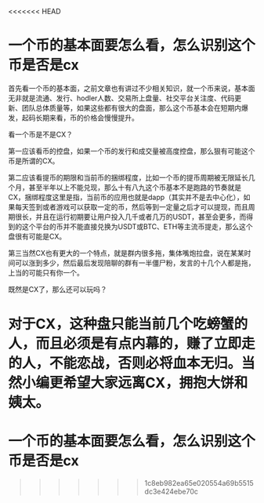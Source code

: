 <<<<<<< HEAD
# 一个币的基本面要怎么看，怎么识别这个币是否是cx

首先看一个币的基本面，之前文章也有讲过不少相关知识，就一个币来说，基本面无非就是流通、发行、hodler人数、交易所上盘量、社交平台关注度、代码更新、团队总体质量等，如果这些都有很大的盘面，那么这个币基本会在短期内爆发，起码长期来看，币的价格会慢慢提升。

看一个币是不是CX？

第一应该看币的控盘，如果一个币的发行和成交量被高度控盘，那么狠有可能这个币是所谓的CX。

第二应该看提币的期限和当前币的捆绑程度，比如一个币的提币周期被无限延长几个月，甚至半年以上不能兑现，那么十有八九这个币基本不是跑路的节奏就是CX，捆绑程度这里是指，当前币的应用也就是dapp（其实并不是去中心化），如果每天签到或者游戏可以获取一定的币，然后等到一定量之后才可以提现，而且周期很长，并且在运行初期要让用户投入几千或者几万的USDT，甚至会更多，而得到的这个平台的币并不能直接兑换为USDT或BTC、ETH等主流币提走，那么这个盘很有可能是CX。

第三当然CX也有更大的一个特点，就是群内很多拖，集体嘴炮拉盘，说在某某时间可以涨到多少，然后最后发现陪聊的群有一半僵尸粉，发言的十几个人都是拖，上当的可能只有你一个。


既然是CX了，那么还可以玩吗？

对于CX，这种盘只能当前几个吃螃蟹的人，而且必须是有点内幕的，赚了立即走的人，不能恋战，否则必将血本无归。当然小编更希望大家远离CX，拥抱大饼和姨太。
=======
# 一个币的基本面要怎么看，怎么识别这个币是否是cx
>>>>>>> 1c8eb982ea65e020554a69b5515dc3e424ebe70c
